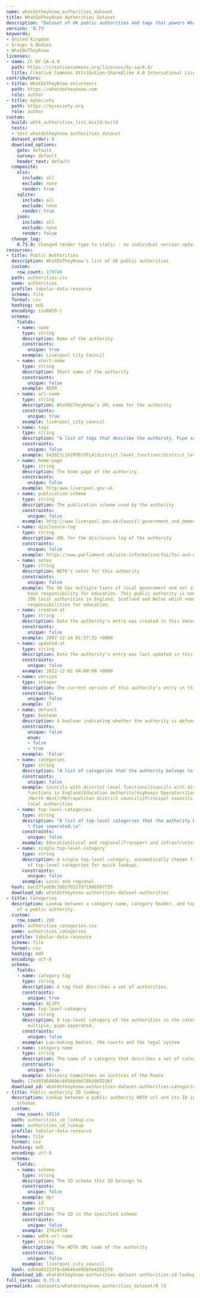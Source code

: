 ```yaml
---
name: whatdotheyknow_authorities_dataset
title: WhatDoTheyKnow Authorities Dataset
description: "Dataset of UK public authorities and tags that powers WhatDoTheyKnow\n"
version: '0.73'
keywords:
- United Kingdom
- Groups & Bodies
- WhatDoTheyKnow
licenses:
- name: CC-BY-SA-4.0
  path: https://creativecommons.org/licenses/by-sa/4.0/
  title: Creative Commons Attribution-ShareAlike 4.0 International License
contributors:
- title: WhatDoTheyKnow Volunteers
  path: https://whatdotheyknow.com
  role: author
- title: mySociety
  path: https://mysociety.org
  role: author
custom:
  build: wdtk_authorities_list.build:build
  tests:
  - test_whatdotheyknow_authorities_dataset
  dataset_order: 0
  download_options:
    gate: default
    survey: default
    header_text: default
  composite:
    xlsx:
      include: all
      exclude: none
      render: true
    sqlite:
      include: all
      exclude: none
      render: true
    json:
      include: all
      exclude: none
      render: false
  change_log:
    0.73.0: Changed render type to static - no individual version updates
resources:
- title: Public Authorities
  description: WhatDoTheyKnow's list of UK public authorities
  custom:
    row_count: 179749
  path: authorities.csv
  name: authorities
  profile: tabular-data-resource
  scheme: file
  format: csv
  hashing: md5
  encoding: iso8859-1
  schema:
    fields:
    - name: name
      type: string
      description: Name of the authority
      constraints:
        unique: true
      example: Liverpool City Council
    - name: short-name
      type: string
      description: Short name of the authority
      constraints:
        unique: false
      example: BERR
    - name: url-name
      type: string
      description: WhatDoTheyKnow's URL name for the authority
      constraints:
        unique: true
      example: liverpool_city_council
    - name: tags
      type: string
      description: "A list of tags that describe the authority. Pipe seperated.\n"
      constraints:
        unique: false
      example: E4302|LIV|MTD|UTLA|district_level_functions|district_level_functions_england|dpr:Z7624756|england|gss:E08000012|highways|la:341|lea|liv_cr|local_council|mapit:2527|metropolitan_district|north_west|unitary
    - name: home-page
      type: string
      description: The home page of the authority.
      constraints:
        unique: false
      example: http:www.liverpool.gov.uk
    - name: publication-scheme
      type: string
      description: The publication scheme used by the authority
      constraints:
        unique: false
      example: http://www.liverpool.gov.uk/Council_government_and_democracy/About_your_council/Data_protection_and_FOI/FOI/
    - name: disclosure-log
      type: string
      description: URL for the disclosure log of the authority
      constraints:
        unique: false
      example: https://www.parliament.uk/site-information/foi/foi-and-eir/commons-request-disclosure-logs/
    - name: notes
      type: string
      description: WDTK's notes for this authority
      constraints:
        unique: false
      example: The UK has multiple tiers of local government and not all local authorities
        have responsibility for education. This public authority is one of around
        200 local authorities in England, Scotland and Wales which <em>do</em> have
        responsibilities for education.
    - name: created-at
      type: string
      description: Date the authority's entry was created in this dataset
      constraints:
        unique: false
      example: 2007-12-14 01:57:33 +0000
    - name: updated-at
      type: string
      description: Date the authority's entry was last updated in this dataset
      constraints:
        unique: false
      example: 2022-12-02 04:09:09 +0000
    - name: version
      type: integer
      description: The current version of this authority's entry in this dataset
      constraints:
        unique: false
      example: 17
    - name: defunct
      type: boolean
      description: A boolean indicating whether the authority is defunct
      constraints:
        unique: false
        enum:
        - false
        - true
      example: 'False'
    - name: categories
      type: string
      description: "A list of categories that the authority belongs to. Pipe seperated.\n"
      constraints:
        unique: false
      example: Councils with district-level functions|Councils with district-level
        functions in England|Education authority|Highways Operators|Local councils
        (North West)|Metropolitan district councils|Principal councils|Upper tier
        local authorities
    - name: top-level-categories
      type: string
      description: "A list of top-level categories that the authority belongs to.\
        \ Pipe seperated.\n"
      constraints:
        unique: false
      example: Education|Local and regional|Transport and infrastructure
    - name: single-top-level-category
      type: string
      description: A single top-level category, automatically chosen from the list
        of top-level categories for quick lookups.
      constraints:
        unique: false
      example: Local and regional
  hash: becd7fadd9c7b0270327d719d6997735
  download_id: whatdotheyknow-authorities-dataset-authorities
- title: Categories
  description: Lookup between a category name, category header, and top-level category
    of a public authority.
  custom:
    row_count: 280
  path: authorities_categories.csv
  name: authorities_categories
  profile: tabular-data-resource
  scheme: file
  format: csv
  hashing: md5
  encoding: utf-8
  schema:
    fields:
    - name: category-tag
      type: string
      description: A tag that describes a set of authorities.
      constraints:
        unique: true
      example: ACJPS
    - name: top-level-category
      type: string
      description: A top-level category of the authorities in the category. Can be
        multiple, pipe-seperated.
      constraints:
        unique: false
      example: Law-making bodies, the courts and the legal system
    - name: category-name
      type: string
      description: The name of a category that describes a set of categories.
      constraints:
        unique: true
      example: Advisory Committees on Justices of the Peace
  hash: 17d491964006c8456bbb678b1069236f
  download_id: whatdotheyknow-authorities-dataset-authorities-categories
- title: Public authority ID lookup
  description: Lookup between a public authority WDTK url and its ID in various ID
    schemas
  custom:
    row_count: 58510
  path: authorities_id_lookup.csv
  name: authorities_id_lookup
  profile: tabular-data-resource
  scheme: file
  format: csv
  hashing: md5
  encoding: utf-8
  schema:
    fields:
    - name: schema
      type: string
      description: The ID schema this ID belongs to
      constraints:
        unique: false
      example: dpr
    - name: id
      type: string
      description: The ID in the specified schema
      constraints:
        unique: false
      example: Z7624756
    - name: wdtk-url-name
      type: string
      description: The WDTK URL name of the authority
      constraints:
        unique: false
      example: liverpool_city_council
  hash: edb4a03233f8c68b46a9958fe42652f8
  download_id: whatdotheyknow-authorities-dataset-authorities-id-lookup
full_version: 0.73.0
permalink: /datasets/whatdotheyknow_authorities_dataset/0_73
---
```

